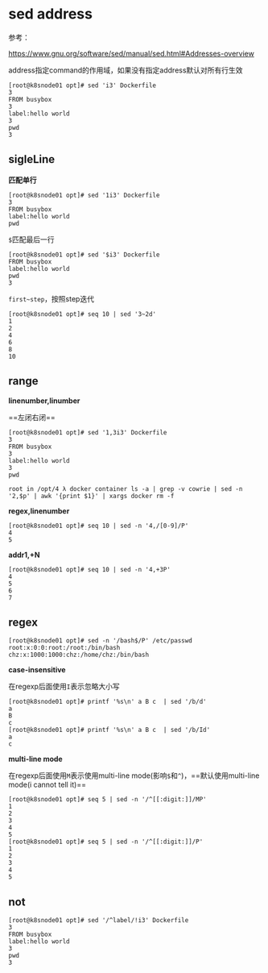 # sed address

参考：

https://www.gnu.org/software/sed/manual/sed.html#Addresses-overview

address指定command的作用域，如果没有指定address默认对所有行生效

```
[root@k8snode01 opt]# sed 'i3' Dockerfile
3
FROM busybox
3
label:hello world
3
pwd
3
```

## sigleLine

**匹配单行**

```
[root@k8snode01 opt]# sed '1i3' Dockerfile
3
FROM busybox
label:hello world
pwd
```

`$`匹配最后一行

```
[root@k8snode01 opt]# sed '$i3' Dockerfile
FROM busybox
label:hello world
pwd
3
```

`first~step`，按照step迭代

```
[root@k8snode01 opt]# seq 10 | sed '3~2d'
1
2
4
6
8
10
```

## range

**linenumber,linumber**

==左闭右闭==

```
[root@k8snode01 opt]# sed '1,3i3' Dockerfile
3
FROM busybox
3
label:hello world
3
pwd

root in /opt/4 λ docker container ls -a | grep -v cowrie | sed -n '2,$p' | awk '{print $1}' | xargs docker rm -f
```

**regex,linenumber**

```
[root@k8snode01 opt]# seq 10 | sed -n '4,/[0-9]/P'
4
5
```

**addr1,+N**

```
[root@k8snode01 opt]# seq 10 | sed -n '4,+3P'
4
5
6
7
```

## regex

```
[root@k8snode01 opt]# sed -n '/bash$/P' /etc/passwd
root:x:0:0:root:/root:/bin/bash
chz:x:1000:1000:chz:/home/chz:/bin/bash
```

**case-insensitive**

在regexp后面使用`I`表示忽略大小写

```
[root@k8snode01 opt]# printf '%s\n' a B c  | sed '/b/d'
a
B
c
[root@k8snode01 opt]# printf '%s\n' a B c  | sed '/b/Id'
a
c
```

**multi-line mode**

在regexp后面使用`M`表示使用multi-line mode(影响`$`和`^`)，==默认使用multi-line mode(i cannot tell it)==

```
[root@k8snode01 opt]# seq 5 | sed -n '/^[[:digit:]]/MP'
1
2
3
4
5
[root@k8snode01 opt]# seq 5 | sed -n '/^[[:digit:]]/P'
1
2
3
4
5
```

## not

```
[root@k8snode01 opt]# sed '/^label/!i3' Dockerfile
3
FROM busybox
label:hello world
3
pwd
3
```





